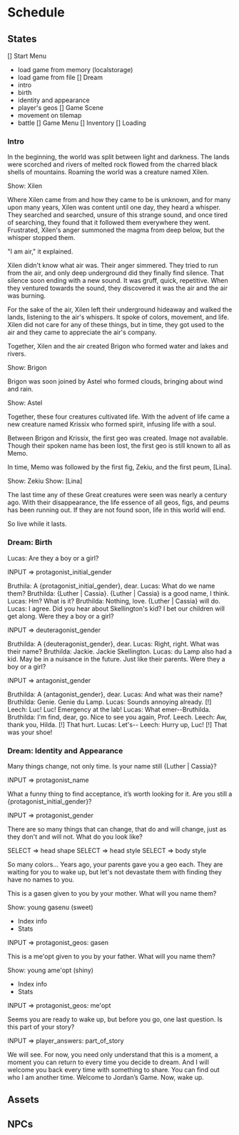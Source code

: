 # Schedule

## States
[] Start Menu
   - load game from memory (localstorage)
   - load game from file
[] Dream
   - intro
   - birth
   - identity and appearance
   - player's geos
[] Game Scene
   - movement on tilemap
   - battle
[] Game Menu
[] Inventory
[] Loading

### Intro

In the beginning, the world was split between light and darkness. The lands were scorched and rivers of melted rock flowed from the charred black shells of mountains. Roaming the world was a creature named Xilen.

Show: Xilen

Where Xilen came from and how they came to be is unknown, and for many upon many years, Xilen was content until one day, they heard a whisper. They searched and searched, unsure of this strange sound, and once tired of searching, they found that it followed them everywhere they went. Frustrated, Xilen's anger summoned the magma from deep below, but the whisper stopped them.

"I am air," it explained.

Xilen didn't know what air was. Their anger simmered. They tried to run from the air, and only deep underground did they finally find silence. That silence soon ending with a new sound. It was gruff, quick, repetitive. When they ventured towards the sound, they discovered it was the air and the air was burning.

For the sake of the air, Xilen left their underground hideaway and walked the lands, listening to the air's whispers. It spoke of colors, movement, and life. Xilen did not care for any of these things, but in time, they got used to the air and they came to appreciate the air's company.

Together, Xilen and the air created Brigon who formed water and lakes and rivers.

Show: Brigon

Brigon was soon joined by Astel who formed clouds, bringing about wind and rain.

Show: Astel

Together, these four creatures cultivated life. With the advent of life came a new creature named Krissix who formed spirit, infusing life with a soul.

Between Brigon and Krissix, the first geo was created. Image not available. Though their spoken name has been lost, the first geo is still known to all as Memo.

In time, Memo was followed by the first fig, Zekiu, and the first peum, [Lina]. 

Show: Zekiu
Show: [Lina]

The last time any of these Great creatures were seen was nearly a century ago. With their disappearance, the life essence of all geos, figs, and peums has been running out. If they are not found soon, life in this world will end.

So live while it lasts.

### Dream: Birth

Lucas:      Are they a boy or a girl?

INPUT => protagonist_initial_gender

Bruthila:   A {protagonist_initial_gender}, dear.
Lucas:      What do we name them?
Bruthilda:  {Luther | Cassia}. {Luther | Cassia} is a good name, I think.
Lucas:      Hm? What is it?
Bruthilda:  Nothing, love. {Luther | Cassia} will do.
Lucas:      I agree. Did you hear about Skellington's kid?
            I bet our children will get along. Were they a boy or a girl?

INPUT => deuteragonist_gender

Bruthilda:  A {deuteragonist_gender}, dear.
Lucas:      Right, right. What was their name?
Bruthilda:  Jackie. Jackie Skellington.
Lucas:      du Lamp also had a kid. May be in a nuisance in the future.
            Just like their parents. Were they a boy or a girl?

INPUT => antagonist_gender

Bruthilda:  A {antagonist_gender}, dear.
Lucas:      And what was their name?
Bruthilda:  Genie. Genie du Lamp.
Lucas:      Sounds annoying already. [!]
Leech:      Luc! Luc! Emergency at the lab!
Lucas:      What emer--Bruthilda.
Bruthilda:  I'm find, dear, go. Nice to see you again, Prof. Leech.
Leech:      Aw, thank you, Hilda. [!] That hurt.
Lucas:      Let's--
Leech:      Hurry up, Luc! [!]
            That was your shoe!

### Dream: Identity and Appearance

Many things change, not only time. Is your name still {Luther | Cassia}?

INPUT => protagonist_name

What a funny thing to find acceptance, it’s worth looking for it. Are you still a {protagonist_initial_gender}?

INPUT => protagonist_gender

There are so many things that can change, that do and will change, just as they don't and will not. What do you look like?

SELECT => head shape
SELECT => head style
SELECT => body style

So many colors...
Years ago, your parents gave you a geo each. They are waiting for you to wake up, but let's not devastate them with finding they have no names to you.

This is a gasen given to you by your mother. What will you name them?

Show: young gasenu (sweet)
- Index info
- Stats

INPUT => protagonist_geos: gasen

This is a me'opt given to you by your father. What will you name them?

Show: young ame'opt (shiny)
- Index info
- Stats

INPUT => protagonist_geos: me'opt

Seems you are ready to wake up, but before you go, one last question.
Is this part of your story?

INPUT => player_answers: part_of_story

We will see. For now, you need only understand that this is a moment, a moment you can return to every time you decide to dream. And I will welcome you back every time with something to share. You can find out who I am another time. Welcome to Jordan’s Game. Now, wake up.

## Assets

## NPCs

